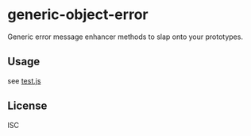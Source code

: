 ﻿
<!--#echo json="package.json" key="name" underline="=" -->
generic-object-error
====================
<!--/#echo -->

<!--#echo json="package.json" key="description" -->
Generic error message enhancer methods to slap onto your prototypes.
<!--/#echo -->


Usage
-----
see [test.js](test.js)


<!--#toc stop="scan" -->


License
-------
<!--#echo json="package.json" key=".license" -->
ISC
<!--/#echo -->
